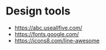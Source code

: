 # Design tools

- <https://abc.useallfive.com/>
- <https://fonts.google.com/>
- <https://icons8.com/line-awesome>
